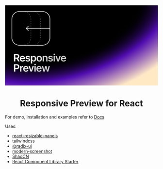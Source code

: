 ![hero](github.png)

<p align="center">
	<h1 align="center"><b>Responsive Preview for React</b></h1>
</p>

For demo, installation and examples refer to [Docs](https://responsive-preview-react.locospec.com)

Uses:

- [react-resizable-panels](https://github.com/bvaughn/react-resizable-panels)
- [tailwindcss](https://tailwindcss.com)
- [@radix-ui](https://www.radix-ui.com)
- [modern-screenshot](https://github.com/qq15725/modern-screenshot)
- [ShadCN](https://ui.shadcn.com)
- [React Component Library Starter](https://github.com/rjvim/react-component-library-starter)
